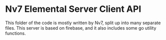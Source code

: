 # Nv7 Elemental Server Client API
This folder of the code is mostly written by Nv7, split up into many separate files. This server is based on firebase, and it also includes some go utility functions.
